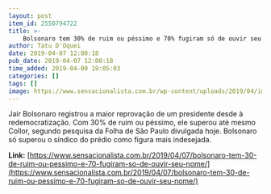 ```yaml
---
layout: post
item_id: 2550794722
title: >-
    Bolsonaro tem 30% de ruim ou péssimo e 70% fugiram só de ouvir seu nome
author: Tatu D'Oquei
date: 2019-04-07 12:00:18
pub_date: 2019-04-07 12:00:18
time_added: 2019-04-09 19:05:03
categories: []
tags: []
image: https://www.sensacionalista.com.br/wp-content/uploads/2019/04/img_4913.jpg
---
```


Jair Bolsonaro registrou a maior reprovação de um presidente desde à redemocratização. Com 30% de ruim ou péssimo, ele superou até mesmo Collor, segundo pesquisa da Folha de São Paulo divulgada hoje. Bolsonaro só superou o síndico do prédio como figura mais indesejada.

**Link:** [https://www.sensacionalista.com.br/2019/04/07/bolsonaro-tem-30-de-ruim-ou-pessimo-e-70-fugiram-so-de-ouvir-seu-nome/](https://www.sensacionalista.com.br/2019/04/07/bolsonaro-tem-30-de-ruim-ou-pessimo-e-70-fugiram-so-de-ouvir-seu-nome/)

